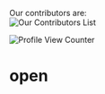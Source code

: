Our contributors are:   
![Our Contributors List](https://contrib.rocks/image?repo=punchkorea/open)


![Profile View Counter](https://komarev.com/ghpvc/?username=anapimolodec)
# open
